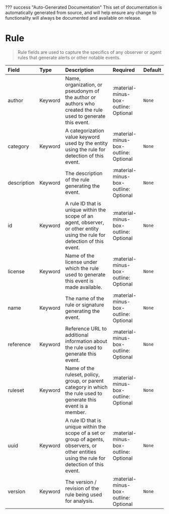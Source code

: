 ??? success "Auto-Generated Documentation"
    This set of documentation is automatically generated from source, and will help ensure any change to functionality will always be documented and available on release.

# Rule

> Rule fields are used to capture the specifics of any observer or agent rules that generate alerts or other notable events.

| Field | Type | Description | Required | Default |
| :--- | :--- | :--- | :--- | :--- |
| author | Keyword | Name, organization, or pseudonym of the author or authors who created the rule used to generate this event. | :material-minus-box-outline: Optional | `None` |
| category | Keyword | A categorization value keyword used by the entity using the rule for detection of this event. | :material-minus-box-outline: Optional | `None` |
| description | Keyword | The description of the rule generating the event. | :material-minus-box-outline: Optional | `None` |
| id | Keyword | A rule ID that is unique within the scope of an agent, observer, or other entity using the rule for detection of this event. | :material-minus-box-outline: Optional | `None` |
| license | Keyword | Name of the license under which the rule used to generate this event is made available. | :material-minus-box-outline: Optional | `None` |
| name | Keyword | The name of the rule or signature generating the event. | :material-minus-box-outline: Optional | `None` |
| reference | Keyword | Reference URL to additional information about the rule used to generate this event. | :material-minus-box-outline: Optional | `None` |
| ruleset | Keyword | Name of the ruleset, policy, group, or parent category in which the rule used to generate this event is a member. | :material-minus-box-outline: Optional | `None` |
| uuid | Keyword | A rule ID that is unique within the scope of a set or group of agents, observers, or other entities using the rule for detection of this event. | :material-minus-box-outline: Optional | `None` |
| version | Keyword | The version / revision of the rule being used for analysis. | :material-minus-box-outline: Optional | `None` |